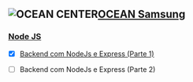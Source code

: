 ## ![OCEAN CENTER](http://oceanbrasil.com/img/general/logoOceanI.png)[OCEAN Samsung](http://oceanbrasil.com/) 

### [Node JS](https://github.com/kakanew/OCEAN_NODE_JS)

- [x] [Backend com NodeJs e Express (Parte 1)](https://github.com/kakanew/OCEAN_NODE_JS/tree/master/Backend_NodeJs_Express)

- [ ] Backend com NodeJs e Express (Parte 2)

